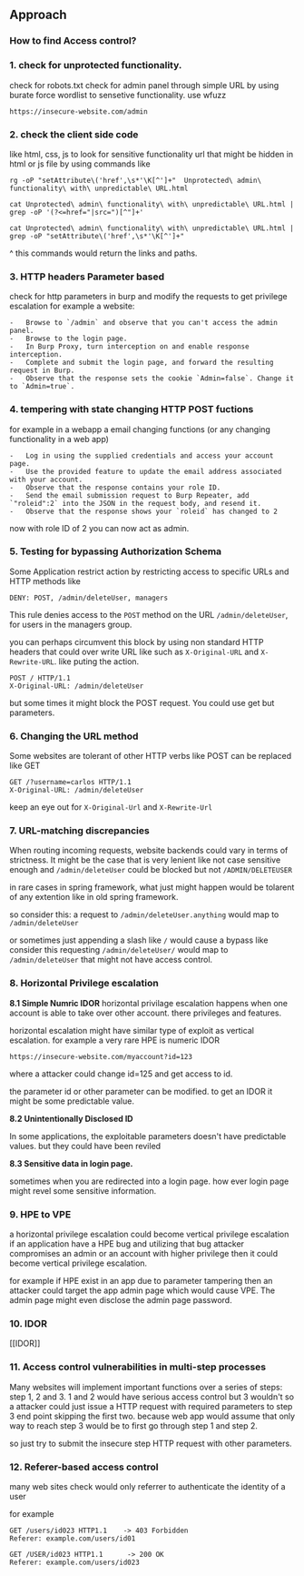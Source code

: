 <h2>Approach</h2>

<h3>How to find Access control?</h3>

<h3>1. check for unprotected functionality.</h3>
check for robots.txt check for 
admin panel through simple URL 
by using burate force wordlist to 
sensetive functionality. use wfuzz 

`https://insecure-website.com/admin`

<h3>2. check the client side code</h3>

like html, css, js to look for 
sensitive functionality url that might be hidden 
in html or js file by using commands like 

`rg -oP "setAttribute\('href',\s*'\K[^']+"  Unprotected\ admin\ functionality\ with\ unpredictable\ URL.html`

`cat Unprotected\ admin\ functionality\ with\ unpredictable\ URL.html | grep -oP '(?<=href="|src=")[^"]+'`

`cat Unprotected\ admin\ functionality\ with\ unpredictable\ URL.html | grep -oP "setAttribute\('href',\s*'\K[^']+" `

^ this commands would return the links and paths.


<h3>3. HTTP headers Parameter based</h3>

check for http parameters in burp and 
modify the requests to get privilege 
escalation for example a website:
```
-   Browse to `/admin` and observe that you can't access the admin panel.
-   Browse to the login page.
-   In Burp Proxy, turn interception on and enable response interception.
-   Complete and submit the login page, and forward the resulting request in Burp.
-   Observe that the response sets the cookie `Admin=false`. Change it to `Admin=true`.
```


<h3>4. tempering with state changing HTTP POST fuctions
</h3>

for example in a webapp a email changing functions
(or any changing functionality in a web app)

```
-   Log in using the supplied credentials and access your account page.
-   Use the provided feature to update the email address associated with your account.
-   Observe that the response contains your role ID.
-   Send the email submission request to Burp Repeater, add `"roleid":2` into the JSON in the request body, and resend it.
-   Observe that the response shows your `roleid` has changed to 2
```
now with role ID of 2 you can now act as admin.

<h3>5. Testing for bypassing Authorization 
Schema</h3>

Some Application restrict action by restricting 
access to specific URLs and HTTP methods like

`DENY: POST, /admin/deleteUser, managers`

This rule denies access to the `POST` method on the URL `/admin/deleteUser`, for users in the managers group.

you can perhaps circumvent this block by
using non standard HTTP headers that could over write
URL like such as `X-Original-URL` and `X-Rewrite-URL`.
like puting the action.

```
POST / HTTP/1.1 
X-Original-URL: /admin/deleteUser
```
but some times it might block the POST request.
You could use get but parameters.

<h3>6. Changing the URL method</h3>

Some websites are tolerant of other HTTP 
verbs like POST can be replaced like GET

```
GET /?username=carlos HTTP/1.1 
X-Original-URL: /admin/deleteUser
```

keep an eye out for `X-Original-Url` and `X-Rewrite-Url`

<h3>7. URL-matching discrepancies</h3>

When routing incoming requests, website backends
could vary in terms of strictness. It might be 
the case that is very lenient like not
case sensitive enough and `/admin/deleteUser` 
could be blocked but not `/ADMIN/DELETEUSER`

in rare cases in spring framework, what just
might happen would be tolarent of any 
extention like in old spring framework.

so consider this:
a request to `/admin/deleteUser.anything`
would map to `/admin/deleteUser`

or sometimes just appending a slash like `/`
would cause a bypass like consider this 
requesting `/admin/deleteUser/` would map
to `/admin/deleteUser` that might not 
have access control.

<h3>8. Horizontal Privilege escalation</h3>
<b>8.1 Simple Numric IDOR</b>
horizontal privilage escalation happens when
one account is able to take over other
account. there privileges and features.

horizontal escalation might have similar type of
exploit as vertical escalation.
for example a very rare HPE is numeric IDOR


`https://insecure-website.com/myaccount?id=123`

where a attacker could change id=125
and get access to id.

the parameter id or other parameter can be modified.
to get an IDOR it might be some predictable value.


<b>8.2 Unintentionally Disclosed ID</b>

In some applications, the exploitable parameters
doesn't have predictable values. but they could 
have been reviled 

<b>8.3 Sensitive data in login page.</b>

sometimes when you are redirected into a login page. 
how ever login page might revel some sensitive
information.

<h3>9. HPE to VPE</h3>

a horizontal privilege escalation could become vertical
privilege escalation if an application have 
a HPE bug and utilizing that bug attacker compromises
an admin or an account with higher privilege then 
it could become vertical privilege escalation.

for example if HPE exist in an app due to parameter 
tampering then an attacker could target the app admin page
which would cause VPE. The admin page might even
disclose the admin page password.

<h3>10. IDOR</h3>

[[IDOR]]



<h3>11. Access control vulnerabilities in 
multi-step processes</h3>

Many websites will implement important functions
over a series of steps: step 1, 2 and 3.
1 and 2 would have serious access control 
but 3 wouldn't so a attacker could just 
issue a HTTP request with required parameters
to step 3 end point skipping the first two.
because web app would
assume that only way to reach step 3 would 
be to first go through step 1 and step 2.

so just try to submit the insecure step HTTP
request with other parameters. 

<h3>12. Referer-based access control</h3>

many web sites check would only referrer to authenticate the identity of a user 

for example
```
GET /users/id023 HTTP1.1    -> 403 Forbidden
Referer: example.com/users/id01
```

```
GET /USER/id023 HTTP1.1      -> 200 OK
Referer: example.com/users/id023
```
